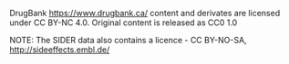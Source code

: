 DrugBank https://www.drugbank.ca/ content and derivates are licensed under CC BY-NC 4.0. Original content is released as CC0 1.0

NOTE: The SIDER data also contains a licence - CC BY-NO-SA, http://sideeffects.embl.de/
